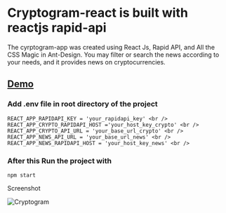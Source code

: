 # Cryptogram-react is built with reactjs rapid-api

The cyrptogram-app was created using React Js, Rapid API, and All the CSS Magic in Ant-Design. You may filter or search the news according to your needs, and it provides news on cryptocurrencies.

## [Demo](https://cryptogramv1.netlify.app/)

### Add .env file in root directory of the project

```
REACT_APP_RAPIDAPI_KEY = 'your_rapidapi_key' <br />
REACT_APP_CRYPTO_RAPIDAPI_HOST ='your_host_key_crypto' <br />
REACT_APP_CRYPTO_API_URL = 'your_base_url_crypto' <br />
REACT_APP_NEWS_API_URL = 'your_base_url_news' <br />
REACT_APP_NEWS_RAPIDAPI_HOST = 'your_host_key_news' <br />
```

### After this Run the project with 
```npm start```

Screenshot

![Cryptogram](https://user-images.githubusercontent.com/67114280/177779616-c54e56fb-005b-4b46-a7b6-364524e042f5.png)
